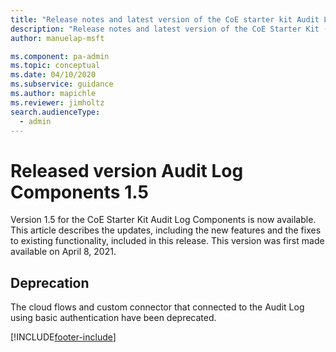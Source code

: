 ```yaml
---
title: "Release notes and latest version of the CoE starter kit Audit Log components 1.5 | MicrosoftDocs"
description: "Release notes and latest version of the CoE Starter Kit (ver 1.5)."
author: manuelap-msft

ms.component: pa-admin
ms.topic: conceptual
ms.date: 04/10/2020
ms.subservice: guidance
ms.author: mapichle
ms.reviewer: jimholtz
search.audienceType: 
  - admin
---
```


# Released version Audit Log Components 1.5

Version 1.5 for the CoE Starter Kit Audit Log Components is now available. This article describes the updates, including the new features and the fixes to existing functionality, included in this release. This version was first made available on April 8, 2021.

## Deprecation

The cloud flows and custom connector that connected to the Audit Log using basic authentication have been deprecated.


[!INCLUDE[footer-include](../../../includes/footer-banner.md)]
